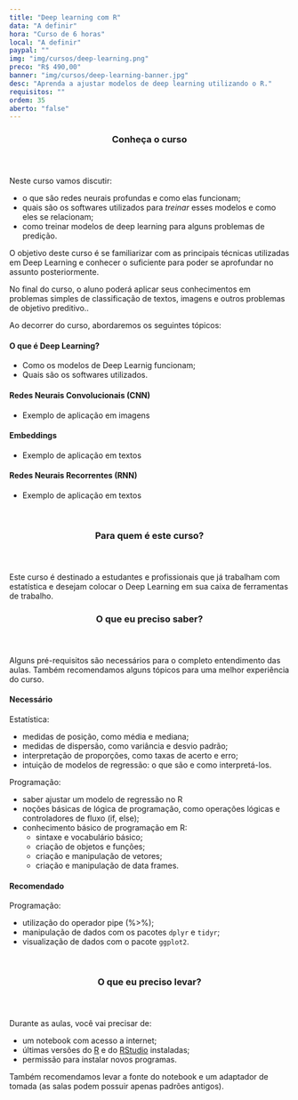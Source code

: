 ```yaml
---
title: "Deep learning com R"
data: "A definir"
hora: "Curso de 6 horas"
local: "A definir"
paypal: ""
img: "img/cursos/deep-learning.png"
preco: "R$ 490,00"
banner: "img/cursos/deep-learning-banner.jpg"
desc: "Aprenda a ajustar modelos de deep learning utilizando o R."
requisitos: ""
ordem: 35
aberto: "false"
---
```


<header class="section-header">
  <h3>Conheça o curso</h3>
</header>

Neste curso vamos discutir:

* o que são redes neurais profundas e como elas funcionam;
* quais são os softwares utilizados para _treinar_ esses modelos e como eles se relacionam;
* como treinar modelos de deep learning para alguns problemas de predição.

O objetivo deste curso  é se familiarizar com as principais técnicas utilizadas em Deep Learning e conhecer o suficiente para poder se aprofundar no assunto posteriormente. 

No final do curso, o aluno poderá aplicar seus conhecimentos em problemas simples de classificação de textos, imagens e outros problemas de objetivo preditivo..

Ao decorrer do curso, abordaremos os seguintes tópicos:

#### O que é Deep Learning?

* Como os modelos de Deep Learnig funcionam;
* Quais são os softwares utilizados.

####  Redes Neurais Convolucionais (CNN)

* Exemplo de aplicação em imagens

#### Embeddings
  
* Exemplo de aplicação em textos

#### Redes Neurais Recorrentes (RNN)

* Exemplo de aplicação em textos


<br>
<header class="section-header">
  <h3>Para quem é este curso?</h3>
</header>

Este curso é destinado a estudantes e profissionais que já trabalham com estatística e desejam colocar o Deep Learning em sua caixa de ferramentas de trabalho.

<header class="section-header">
  <h3>O que eu preciso saber?</h3>
</header>

Alguns pré-requisitos são necessários para o completo entendimento das aulas. Também recomendamos alguns tópicos para uma melhor experiência do curso.

#### Necessário

Estatística:

- medidas de posição, como média e mediana;
- medidas de dispersão, como variância e desvio padrão;
- interpretação de proporções, como taxas de acerto e erro;
- intuição de modelos de regressão: o que são e como interpretá-los.
        
Programação:

- saber ajustar um modelo de regressão no R
- noções básicas de lógica de programação, como operações lógicas e controladores de fluxo (if, else);
- conhecimento básico de programação em R:
   - sintaxe e vocabulário básico;
   - criação de objetos e funções;
   - criação e manipulação de vetores;
   - criação e manipulação de data frames.

#### Recomendado

Programação:

- utilização do operador pipe (%>%);
- manipulação de dados com os pacotes `dplyr` e `tidyr`;
- visualização de dados com o pacote `ggplot2`.


<br>
<header class="section-header">
  <h3>O que eu preciso levar?</h3>
</header>

Durante as aulas, você vai precisar de:

- um notebook com acesso a internet;
- últimas versões do [R](https://cran.r-project.org/) e do [RStudio](https://www.rstudio.com/products/rstudio/download/) instaladas;
- permissão para instalar novos programas.

Também recomendamos levar a fonte do notebook e um adaptador de tomada (as salas podem possuir apenas padrões antigos).
